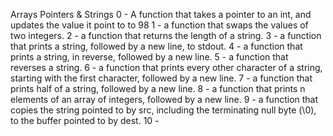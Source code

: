 Arrays Pointers & Strings
0 - A function that takes a pointer to an int, and updates the value it point to to 98
1 - a function that swaps the values of two integers.
2 - a function that returns the length of a string.
3 - a function that prints a string, followed by a new line, to stdout.
4 - a function that prints a string, in reverse, followed by a new line.
5 - a function that reverses a string.
6 - a function that prints every other character of a string, starting with the first character, followed by a new line.
7 - a function that prints half of a string, followed by a new line.
8 - a function that prints n elements of an array of integers, followed by a new line.
9 - a function that copies the string pointed to by src, including the terminating null byte (\0), to the buffer pointed to by dest.
10 - 
